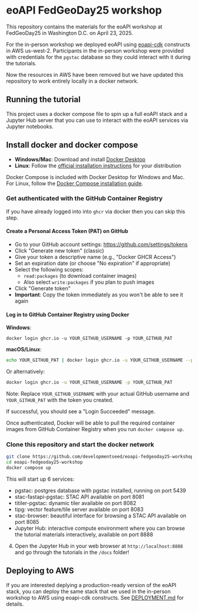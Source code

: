 # eoAPI FedGeoDay25 workshop

This repository contains the materials for the eoAPI workshop at FedGeoDay25 in Washington D.C. on April 23, 2025.

For the in-person workshop we deployed eoAPI using [eoapi-cdk](https://github.com/developmentseed/eoapi-cdk) constructs in AWS us-west-2.
Participants in the in-person workshop were provided with credentials for the `pgstac` database so they could interact with it during the tutorials.

Now the resources in AWS have been removed but we have updated this repository to work entirely locally in a docker network.

## Running the tutorial

This project uses a docker compose file to spin up a full eoAPI stack and a Jupyter Hub server that you can use to interact with the eoAPI services via Jupyter notebooks.

## Install docker and docker compose

- **Windows/Mac**: Download and install [Docker Desktop](https://www.docker.com/products/docker-desktop/)
- **Linux**: Follow the [official installation instructions](https://docs.docker.com/engine/install/) for your distribution

Docker Compose is included with Docker Desktop for Windows and Mac. For Linux, follow the [Docker Compose installation guide](https://docs.docker.com/compose/install/).

### Get authenticated with the GitHub Container Registry

If you have already logged into into `ghcr` via docker then you can skip this step.

#### Create a Personal Access Token (PAT) on GitHub

- Go to your GitHub account settings: <https://github.com/settings/tokens>
- Click "Generate new token" (classic)
- Give your token a descriptive name (e.g., "Docker GHCR Access")
- Set an expiration date (or choose "No expiration" if appropriate)
- Select the following scopes:
  - `read:packages` (to download container images)
  - Also select `write:packages` if you plan to push images
- Click "Generate token"
- **Important**: Copy the token immediately as you won't be able to see it again

#### Log in to GitHub Container Registry using Docker

**Windows**:

```
docker login ghcr.io -u YOUR_GITHUB_USERNAME -p YOUR_GITHUB_PAT
```

**macOS/Linux**:

```bash
echo YOUR_GITHUB_PAT | docker login ghcr.io -u YOUR_GITHUB_USERNAME --password-stdin
```

Or alternatively:

```bash
docker login ghcr.io -u YOUR_GITHUB_USERNAME -p YOUR_GITHUB_PAT
```

Note: Replace `YOUR_GITHUB_USERNAME` with your actual GitHub username and `YOUR_GITHUB_PAT` with the token you created.

If successful, you should see a "Login Succeeded" message.

Once authenticated, Docker will be able to pull the required container images from GitHub Container Registry when you run `docker compose up`.

### Clone this repository and start the docker network

```bash
git clone https://github.com/developmentseed/eoapi-fedgeoday25-workshop.git
cd eoapi-fedgeoday25-workshop
docker compose up
```

This will start up 6 services:

- pgstac: postgres database with pgstac installed, running on port 5439
- stac-fastapi-pgstac: STAC API available on port 8081
- titiler-pgstac: dynamic tiler available on port 8082
- tipg: vector feature/tile server available on port 8083
- stac-browser: beautiful interface for browsing a STAC API available on port 8085
- Jupyter Hub: interactive compute environment where you can browse the tutorial materials interactively, available on port 8888

4. Open the Jupyter Hub in your web browser at `http://localhost:8888` and go through the tutorials in the `/docs` folder!

## Deploying to AWS

If you are interested deplying a production-ready version of the eoAPI stack, you can deploy the same stack that we used in the in-person workshop to AWS using eoapi-cdk constructs. See [DEPLOYMENT.md](./DEPLOYMENT.md) for details.
